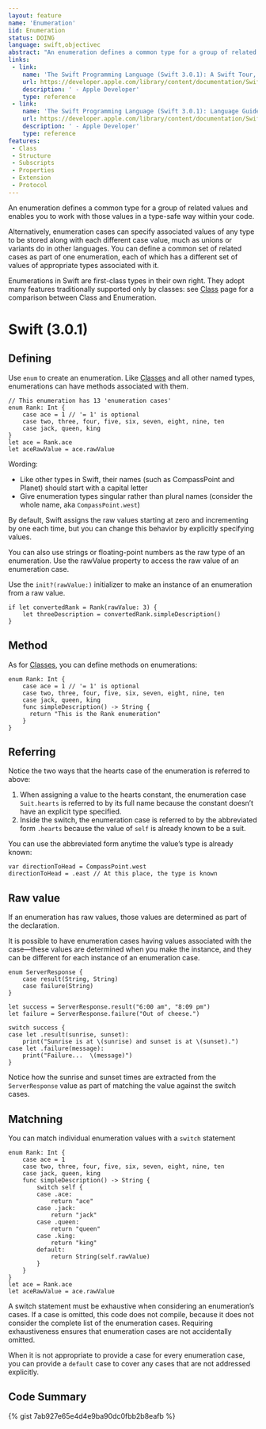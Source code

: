 ```yaml
---
layout: feature
name: 'Enumeration'
iid: Enumeration
status: DOING
language: swift,objectivec
abstract: "An enumeration defines a common type for a group of related values and enables you to work with those values in a type-safe way within your code."
links:
 - link:
    name: 'The Swift Programming Language (Swift 3.0.1): A Swift Tour, Enumerations and Structures'
    url: https://developer.apple.com/library/content/documentation/Swift/Conceptual/Swift_Programming_Language/GuidedTour.html#//apple_ref/doc/uid/TP40014097-CH2-ID1
    description: ' - Apple Developer'
    type: reference
 - link:
    name: 'The Swift Programming Language (Swift 3.0.1): Language Guide, Enumerations'
    url: https://developer.apple.com/library/content/documentation/Swift/Conceptual/Swift_Programming_Language/Enumerations.html
    description: ' - Apple Developer'
    type: reference
features:
 - Class
 - Structure
 - Subscripts
 - Properties
 - Extension
 - Protocol
---
```


An enumeration defines a common type for a group of related values and enables you to work with those values in a type-safe way within your code.

Alternatively, enumeration cases can specify associated values of any type to be stored along with each different case value, much as unions or 
variants do in other languages. You can define a common set of related cases as part of one enumeration, each of which has a different set of values 
of appropriate types associated with it.

Enumerations in Swift are first-class types in their own right. They adopt many features traditionally supported only by classes: see [Class](/Class) 
page for a comparison between Class and Enumeration.


# Swift (3.0.1)

## Defining

Use `enum` to create an enumeration. Like [Classes](/Class) and all other named types, enumerations can have methods associated with them.

```
// This enumeration has 13 'enumeration cases'
enum Rank: Int {
    case ace = 1 // '= 1' is optional
    case two, three, four, five, six, seven, eight, nine, ten
    case jack, queen, king
}
let ace = Rank.ace
let aceRawValue = ace.rawValue
```

Wording:

* Like other types in Swift, their names (such as CompassPoint and Planet) should start with a capital letter
* Give enumeration types singular rather than plural names (consider the whole name, aka `CompassPoint.west`)

By default, Swift assigns the raw values starting at zero and incrementing by one each time, but you can change this behavior by explicitly specifying values. 

You can also use strings or floating-point numbers as the raw type of an enumeration. Use the rawValue property to access the raw value of an enumeration case.

Use the `init?(rawValue:)` initializer to make an instance of an enumeration from a raw value.

```
if let convertedRank = Rank(rawValue: 3) {
    let threeDescription = convertedRank.simpleDescription()
}
```

## Method

As for [Classes](/Class), you can define methods on enumerations:

```
enum Rank: Int {
    case ace = 1 // '= 1' is optional
    case two, three, four, five, six, seven, eight, nine, ten
    case jack, queen, king
    func simpleDescription() -> String {
	  return "This is the Rank enumeration"
    }
}
```


## Referring

Notice the two ways that the hearts case of the enumeration is referred to above: 

1. When assigning a value to the hearts constant, the enumeration case `Suit.hearts` is referred to by its full name because the constant doesn’t have 
an explicit type specified. 
1. Inside the switch, the enumeration case is referred to by the abbreviated form `.hearts` because the value of `self` is already known to be a suit. 

You can use the abbreviated form anytime the value’s type is already known:

```
var directionToHead = CompassPoint.west
directionToHead = .east // At this place, the type is known
```


## Raw value

If an enumeration has raw values, those values are determined as part of the declaration.

It is possible to have enumeration cases having values associated with the case—these values are determined when you make the instance, and they can be different for each instance of an enumeration case.

```
enum ServerResponse {
    case result(String, String)
    case failure(String)
}

let success = ServerResponse.result("6:00 am", "8:09 pm")
let failure = ServerResponse.failure("Out of cheese.")
 
switch success {
case let .result(sunrise, sunset):
    print("Sunrise is at \(sunrise) and sunset is at \(sunset).")
case let .failure(message):
    print("Failure...  \(message)")
}
```

Notice how the sunrise and sunset times are extracted from the `ServerResponse` value as part of matching the value against the switch cases.


## Matchning

You can match individual enumeration values with a `switch` statement

```
enum Rank: Int {
    case ace = 1
    case two, three, four, five, six, seven, eight, nine, ten
    case jack, queen, king
    func simpleDescription() -> String {
        switch self {
        case .ace:
            return "ace"
        case .jack:
            return "jack"
        case .queen:
            return "queen"
        case .king:
            return "king"
        default:
            return String(self.rawValue)
        }
    }
}
let ace = Rank.ace
let aceRawValue = ace.rawValue
```

A switch statement must be exhaustive when considering an enumeration’s cases. If a case is omitted, this code does not compile, because it does not 
consider the complete list of the enumeration cases. Requiring exhaustiveness ensures that enumeration cases are not accidentally omitted.

When it is not appropriate to provide a case for every enumeration case, you can provide a `default` case to cover any cases that are not addressed explicitly.



## Code Summary

{% gist 7ab927e65e4d4e9ba90dc0fbb2b8eafb %}

<!--
// This enumeration has 14 'enumeration cases'
enum Rank: Int {                            // 1) Defining
    case ace = 1                            // '= 1' is the optional zero-based starting raw value
    case two, three, four, five, six, seven, eight, nine, ten
    case jack, queen, king
	case joker(String)                      // Custom raw value associated to this case.
    func simpleDescription() -> String {    // 3) Method
        switch self {                       // 4) Matching with 'switch'
        case .ace:
            return "ace"
        case .jack:
            return "jack"
        case .queen:
            return "queen"
        case .king:
            return "king"
        default:
            return String(self.rawValue)
        }
    }
}
var card = Rank.ace
card = .jack                                // At this place, the enumeration type is known, so it is optional
let aceRawValue = ace.rawValue
```
-->
